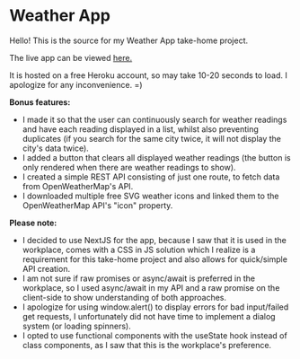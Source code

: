 # Weather App

Hello! This is the source for my Weather App take-home project.

The live app can be viewed [here.](https://laurence-weather-app.herokuapp.com/)

It is hosted on a free Heroku account, so may take 10-20 seconds to load. I apologize for any inconvenience. =)

**Bonus features:**
- I made it so that the user can continuously search for weather readings and have each reading displayed in a list, whilst also preventing duplicates (if you search for the same city twice, it will not display the city's data twice).
- I added a button that clears all displayed weather readings (the button is only rendered when there are weather readings to show).
- I created a simple REST API consisting of just one route, to fetch data from OpenWeatherMap's API.
- I downloaded multiple free SVG weather icons and linked them to the OpenWeatherMap API's "icon" property.

**Please note:**
- I decided to use NextJS for the app, because I saw that it is used in the workplace, comes with a CSS in JS solution which I realize is a requirement for this take-home project and also allows for quick/simple API creation.
- I am not sure if raw promises or async/await is preferred in the workplace, so I used async/await in my API and a raw promise on the client-side to show understanding of both approaches.
- I apologize for using window.alert() to display errors for bad input/failed get requests, I unfortunately did not have time to implement a dialog system (or loading spinners).
- I opted to use functional components with the useState hook instead of class components, as I saw that this is the workplace's preference.


